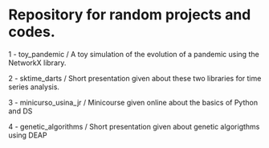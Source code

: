 # Repository for random projects and codes.

1 - toy_pandemic / A toy simulation of the evolution of a pandemic using the NetworkX library.

2 - sktime_darts / Short presentation given about these two libraries for time series analysis.

3 - minicurso_usina_jr / Minicourse given online about the basics of Python and DS

4 - genetic_algorithms / Short presentation given about genetic algorigthms using DEAP

